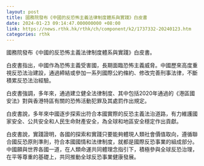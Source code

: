 ```yaml
---
layout: post
title: 國務院發布《中國的反恐怖主義法律制度體系與實踐》白皮書
date: 2024-01-23 09:14:47.000000000 +08:00
link: https://news.rthk.hk/rthk/ch/component/k2/1737332-20240123.htm
categories: rthk
---
```


國務院發布《中國的反恐怖主義法律制度體系與實踐》白皮書。

白皮書指出，中國作為恐怖主義受害國，長期面臨恐怖主義威脅。中國歷來高度重視反恐法治建設，通過締結或參加一系列國際公約條約、修改完善刑事法律，不斷積累反恐法治經驗。

白皮書強調，多年來，通過建立健全法律制度、其中包括2020年通過的《港區國安法》對與香港特區有關的恐怖活動犯罪及其處罰作出規定。

白皮書說，多年來中國逐步探索出符合本國實際的反恐主義法治道路，有力維護國家安全、公共安全和人民生命財產安全，為全球和地區安全穩定作出貢獻。

白皮書說，實踐證明，各國的探索和實踐只要能夠體現人類社會價值取向，遵循聯合國反恐原則準則，符合本國國情和法律制度，就都是國際反恐事業的組成部分。中國願與世界各國一道，在人類命運共同體理念指引下，積極參與全球反恐治理，在平等尊重的基礎上，共同推動全球反恐事業健康發展。
